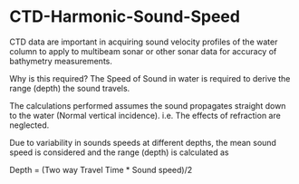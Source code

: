 # CTD-Harmonic-Sound-Speed

 CTD data are important in acquiring sound velocity profiles of the water column to apply to multibeam sonar or other sonar data for accuracy of bathymetry measurements.

 Why is this required? 
 The Speed of Sound in water is required to derive the range (depth) the sound travels. 

 The calculations performed assumes the sound propagates straight down to the water (Normal vertical incidence). i.e. The effects of refraction are neglected.

 Due to variability in sounds speeds at different depths, the mean sound speed is considered and the range (depth) is calculated as 

Depth = (Two way Travel Time * Sound speed)/2

 
